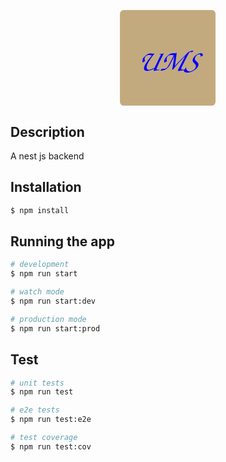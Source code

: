 <p align="center">
<svg
   width="40.515404mm"
   height="40.515404mm"
   viewBox="0 0 40.515404 40.515404"
   version="1.1"
   id="svg5"
   xmlns:inkscape="http://www.inkscape.org/namespaces/inkscape"
   xmlns:sodipodi="http://sodipodi.sourceforge.net/DTD/sodipodi-0.dtd"
   xmlns="http://www.w3.org/2000/svg"
   xmlns:svg="http://www.w3.org/2000/svg">
  <sodipodi:namedview
     id="namedview7"
     pagecolor="#ffffff"
     bordercolor="#000000"
     borderopacity="0.25"
     inkscape:showpageshadow="2"
     inkscape:pageopacity="0.0"
     inkscape:pagecheckerboard="0"
     inkscape:deskcolor="#d1d1d1"
     inkscape:document-units="mm"
     showgrid="false"
     inkscape:zoom="0.74920735"
     inkscape:cx="-203.54846"
     inkscape:cy="283.6331"
     inkscape:window-width="1920"
     inkscape:window-height="1018"
     inkscape:window-x="0"
     inkscape:window-y="30"
     inkscape:window-maximized="1"
     inkscape:current-layer="layer1" />
  <defs
     id="defs2" />
  <g
     inkscape:label="Layer 1"
     inkscape:groupmode="layer"
     id="layer1"
     transform="translate(-67.923035,-70.986298)">
    <rect
       style="fill:#c3aa7e;fill-opacity:0.997725;stroke:#ffffff;stroke-width:0.0264583"
       id="rect2296"
       width="40.488945"
       height="40.488945"
       x="67.936264"
       y="70.999527"
       rx="1.6026071"
       ry="1.6026071" />
    <text
       xml:space="preserve"
       style="font-style:italic;font-weight:bold;font-size:12.7px;font-family:'TeX Gyre Chorus';-inkscape-font-specification:'TeX Gyre Chorus Bold Italic';fill:#0000ff;fill-opacity:0.997725;stroke:#ffffff;stroke-width:0.0264583"
       x="74.844757"
       y="96.754684"
       id="text2242"><tspan
         sodipodi:role="line"
         id="tspan2240"
         style="fill:#0000ff;stroke-width:0.0264583"
         x="74.844757"
         y="96.754684">UMS</tspan></text>
  </g>
</svg>
</p>

## Description

A nest js backend

## Installation

```bash
$ npm install
```

## Running the app

```bash
# development
$ npm run start

# watch mode
$ npm run start:dev

# production mode
$ npm run start:prod
```

## Test

```bash
# unit tests
$ npm run test

# e2e tests
$ npm run test:e2e

# test coverage
$ npm run test:cov
```